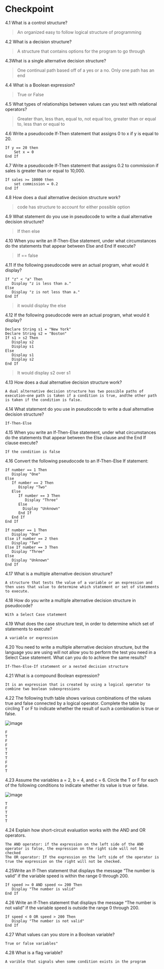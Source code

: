 # Checkpoint
4.1 What is a control structure?
> An organized easy to follow logical structure of programming 

4.2 What is a decision structure?
>A structure that contains options for the program to go through

4.3What is a single alternative decision structure?
>One continual path based off of a yes or a no. Only one path has an end

4.4 What is a Boolean expression?
>True or False

4.5 What types of relationships between values can you test with relational operators?
>Greater than, less than, equal to, not equal too, greater than or equal to, less than or equal to

4.6 Write a pseudocode If-Then statement that assigns 0 to x if y is equal to 20.

```
If y == 20 then
    Set x = 0
End If
```

4.7 Write a pseudocode If-Then statement that assigns 0.2 to commission if sales is greater than or equal to 10,000.

```
If sales >= 10000 then
    set commission = 0.2
End If
```


4.8 How does a dual alternative decision structure work?

> code has structure to account for either possible option

4.9 What statement do you use in pseudocode to write a dual alternative decision structure?

> If  then else

4.10 When you write an If-Then-Else statement, under what circumstances do the statements that appear between Else and End If execute?
> If == false

4.11 If the following pseudocode were an actual program, what would it display?
```
If "z" < "a" Then
   Display "z is less than a."
Else
   Display "z is not less than a."
End If
```

> it would display the else

4.12 If the following pseudocode were an actual program, what would it display?
```
Declare String s1 = "New York"
Declare String s2 = "Boston"
If s1 > s2 Then
   Display s2
   Display s1
Else
   Display s1
   Display s2
End If
```
> It would display s2 over s1

4.13 How does a dual alternative decision structure work?
```
A dual alternative decision structure has two possible paths of execution—one path is taken if a condition is true, andthe other path is taken if the condition is false.
```
4.14 What statement do you use in pseudocode to write a dual alternative decision structure?
```
If-Then-Else
```
4.15 When you write an If-Then-Else statement, under what circumstances do the statements that appear between the Else clause and the End If clause execute?
```
If the condition is false
```
4.16 Convert the following pseudocode to an If-Then-Else If statement:
```
If number == 1 Then
   Display "One"
Else
   If number == 2 Then
      Display "Two"
   Else
      If number == 3 Then
         Display "Three"
      Else
        Display "Unknown"
      End If
   End If
End If
```
```
If number == 1 Then
   Display "One"
Else if number == 2 then
   Display "Two"
Else If number == 3 Then
   Display "Three"
Else
   Display "Unknown"
End If
```
4.17 What is a multiple alternative decision structure?
```
A structure that tests the value of a variable or an expression and then uses that value to determine which statement or set of statements to execute.
```

4.18 How do you write a multiple alternative decision structure in pseudocode?
```
With a Select Case statement
```
4.19 What does the case structure test, in order to determine which set of statements to execute?
```
A variable or expression
```
4.20 You need to write a multiple alternative decision structure, but the language you are using will not allow you to perform the test you need in a Select Case statement. What can you do to achieve the same results?
```
If-Then-Else-If statement or a nested decision structure
```
4.21 What is a compound Boolean expression?
```
It is an expression that is created by using a logical operator to combine two boolean subexpressions
```
4.22 The following truth table shows various combinations of the values true and false connected by a logical operator. Complete the table by circling T or F to indicate whether the result of such a combination is true or false.

![image](https://user-images.githubusercontent.com/47218880/67030627-697cd600-f0d5-11e9-8d5c-1f6f5ac73583.png)

```
F
T
F
F
T
T
T
F
F
T
```

4.23 Assume the variables a = 2, b = 4, and c = 6. Circle the T or F for each of the following conditions to indicate whether its value is true or false.

![image](https://user-images.githubusercontent.com/47218880/67030655-78638880-f0d5-11e9-8e87-3f2d8c245570.png)


```
T
F
T
T
T

```
4.24 Explain how short-circuit evaluation works with the AND and OR operators.
```
The AND operator: if the expression on the left side of the AND operator is false, the expression on the right side will not be checked
The OR operator: If the expression on the left side of the operator is true the expression on the right will not be checked.
```
4.25Write an If-Then statement that displays the message “The number is valid” if the variable speed is within the range 0 through 200.

```
If speed >= 0 AND speed <= 200 Then
   Display "The number is valid"
End If
```
4.26 Write an If-Then statement that displays the message “The number is not valid” if the variable speed is outside the range 0 through 200.
```
If speed < 0 OR speed > 200 Then
   Display "The number is not valid"
End If
```
4.27 What values can you store in a Boolean variable?
```
True or false variables"
```
4.28 What is a flag variable?
```
A varible that signals when some condition exists in the program
```

